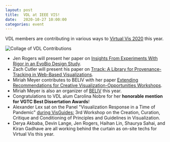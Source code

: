 ```yaml
---
layout: post
title:  VDL at IEEE VIS!
date:   2020-10-27 10:00:00
categories: event
---
```



VDL members are contributing in various ways to [Virtual Vis 2020](https://virtual.ieeevis.org/) this year.


![Collage of VDL Contributions]({{site.base_url}}/assets/images/posts/2020_vis_contribs.png)

 * Jen Rogers will present her paper on [Insights From Experiments With Rigor in an EvoBio Design Study]({{site.base_url}}/publications/2020_infovis_insights/).
 * Zach Cutler will present his paper on [Trrack: A Library for Provenance-Tracking in Web-Based Visualizations]({{site.base_url}}/publications/2020_visshort_trrack/).
 * Miriah Meyer contributes to BELIV with her paper [Extending Recommendations for Creative Visualization-Opportunities Workshops]({{site.base_url}}/publications/2020_beliv_extending/).
 * Miriah Meyer is also an organizer of [BELIV](https://beliv-workshop.github.io/) this year.
 * Congratulations to VDL alum Carolina Nobre for her **honorable mention for VGTC Best Dissertation Awards**!
 * Alexander Lex sat on the Panel "Visualization Response in a Time of Pandemic" [during VisGuides:](https://nms.kcl.ac.uk/c4pgv/) 3rd Workshop on the Creation, Curation, Critique and Conditioning of Principles and Guidelines in Visualization.
 * Derya Akbaba, Devin Lange, Jen Rogers, Haihan Lin, Shaurya Sahai, and Kiran Gadhave are all working behind the curtain as on-site techs for Virtual Vis this year. 